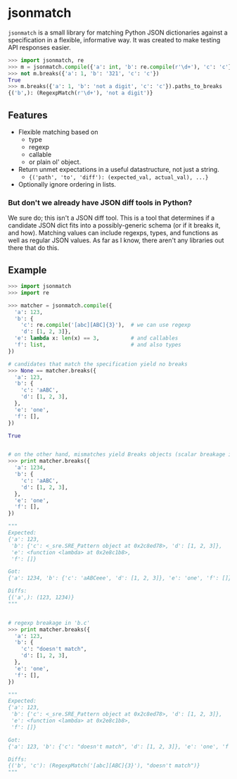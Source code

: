 jsonmatch
=========

`jsonmatch` is a small library for matching Python JSON dictionaries against a
specification in a flexible, informative way. It was created to make testing
API responses easier.

```python
>>> import jsonmatch, re
>>> m = jsonmatch.compile({'a': int, 'b': re.compile(r'\d+'), 'c': 'c'})
>>> not m.breaks({'a': 1, 'b': '321', 'c': 'c'})
True
>>> m.breaks({'a': 1, 'b': 'not a digit', 'c': 'c'}).paths_to_breaks
{('b',): (RegexpMatch(r'\d+'), 'not a digit')}
```

## Features

- Flexible matching based on 
    - type 
    - regexp 
    - callable 
    - or plain ol' object.
- Return unmet expectations in a useful datastructure, not just 
  a string.
    - `{('path', 'to', 'diff'): (expected_val, actual_val), ...}`
- Optionally ignore ordering in lists.

### But don't we already have JSON diff tools in Python?

We sure do; this isn't a JSON diff tool. This is a tool that determines if a
candidate JSON dict fits into a possibly-generic schema (or if it breaks it,
and how). Matching values can include regexps, types, and functions as well as
regular JSON values. As far as I know, there aren't any libraries out there
that do this.

## Example

```python
>>> import jsonmatch
>>> import re

>>> matcher = jsonmatch.compile({
  'a': 123,
  'b': {
    'c': re.compile('[abc][ABC]{3}'),  # we can use regexp
    'd': [1, 2, 3]},
  'e': lambda x: len(x) == 3,          # and callables
  'f': list,                           # and also types
})

# candidates that match the specification yield no breaks
>>> None == matcher.breaks({
  'a': 123,
  'b': {
    'c': 'aABC',
    'd': [1, 2, 3],
  },
  'e': 'one',
  'f': [],
})

True


# on the other hand, mismatches yield Breaks objects (scalar breakage in 'a')
>>> print matcher.breaks({
  'a': 1234,
  'b': {
    'c': 'aABC',
    'd': [1, 2, 3],
  },
  'e': 'one',
  'f': [],
})

"""
Expected:
{'a': 123,
 'b': {'c': <_sre.SRE_Pattern object at 0x2c8ed78>, 'd': [1, 2, 3]},
 'e': <function <lambda> at 0x2e8c1b8>,
 'f': []}

Got:
{'a': 1234, 'b': {'c': 'aABCeee', 'd': [1, 2, 3]}, 'e': 'one', 'f': []}

Diffs:
{('a',): (123, 1234)}
"""


# regexp breakage in 'b.c'
>>> print matcher.breaks({
  'a': 123,
  'b': {
    'c': "doesn't match",
    'd': [1, 2, 3],
  },
  'e': 'one',
  'f': [],
})

"""
Expected:
{'a': 123,
 'b': {'c': <_sre.SRE_Pattern object at 0x2c8ed78>, 'd': [1, 2, 3]},
 'e': <function <lambda> at 0x2e8c1b8>,
 'f': []}

Got:
{'a': 123, 'b': {'c': "doesn't match", 'd': [1, 2, 3]}, 'e': 'one', 'f': []}

Diffs:
{('b', 'c'): (RegexpMatch('[abc][ABC]{3}'), "doesn't match")}
"""
```


